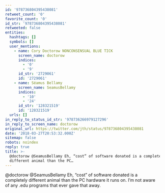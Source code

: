 ```yaml
---
id: '978736804395438081'
retweet_count: '0'
favorite_count: '0'
id_str: '978736804395438081'
retweeted: false
entities:
  hashtags: []
  symbols: []
  user_mentions:
    - name: Cory Doctorow NONCONSENSUAL BLUE TICK
      screen_name: doctorow
      indices:
        - '0'
        - '9'
      id_str: '2729061'
      id: '2729061'
    - name: Séamus Bellamy
      screen_name: SeamusBellamy
      indices:
        - '10'
        - '24'
      id_str: '128321519'
      id: '128321519'
  urls: []
in_reply_to_status_id_str: '978736266979127296'
in_reply_to_screen_name: doctorow
original_url: https://twitter.com/jth/status/978736804395438081
date: '2018-03-27T20:53:32.000Z'
sitemap: false
robots: noindex
reply: true
title: >-
  @doctorow @SeamusBellamy Eh, “cost” of software donated is a completely
  different animal than the PC…
---
```


@doctorow @SeamusBellamy Eh, “cost” of software donated is a completely different animal than the PC hardware it runs on. I’m not aware of any .edu programs that ever gave that away.